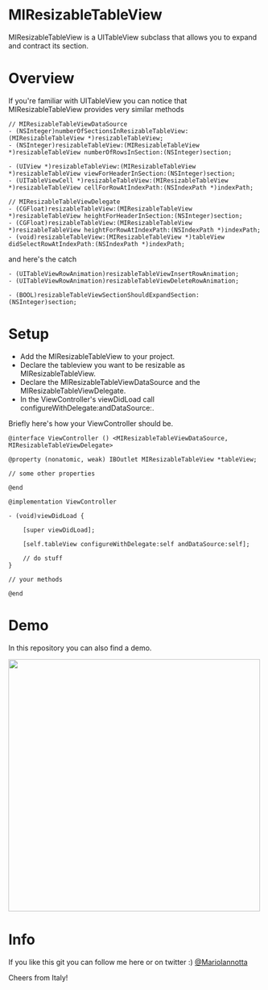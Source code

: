 # MIResizableTableView
MIResizableTableView is a UITableView subclass that allows you to expand and contract its section.

# Overview
If you're familiar with UITableView you can notice that MIResizableTableView provides very similar methods

```
// MIResizableTableViewDataSource
- (NSInteger)numberOfSectionsInResizableTableView:(MIResizableTableView *)resizableTableView;
- (NSInteger)resizableTableView:(MIResizableTableView *)resizableTableView numberOfRowsInSection:(NSInteger)section;

- (UIView *)resizableTableView:(MIResizableTableView *)resizableTableView viewForHeaderInSection:(NSInteger)section;
- (UITableViewCell *)resizableTableView:(MIResizableTableView *)resizableTableView cellForRowAtIndexPath:(NSIndexPath *)indexPath;

// MIResizableTableViewDelegate
- (CGFloat)resizableTableView:(MIResizableTableView *)resizableTableView heightForHeaderInSection:(NSInteger)section;
- (CGFloat)resizableTableView:(MIResizableTableView *)resizableTableView heightForRowAtIndexPath:(NSIndexPath *)indexPath;
- (void)resizableTableView:(MIResizableTableView *)tableView didSelectRowAtIndexPath:(NSIndexPath *)indexPath;

```

and here's the catch

```
- (UITableViewRowAnimation)resizableTableViewInsertRowAnimation;
- (UITableViewRowAnimation)resizableTableViewDeleteRowAnimation;

- (BOOL)resizableTableViewSectionShouldExpandSection:(NSInteger)section;
```

# Setup
- Add the MIResizableTableView to your project.
- Declare the tableview you want to be resizable as MIResizableTableView.
- Declare the MIResizableTableViewDataSource and the MIResizableTableViewDelegate.
- In the ViewController's viewDidLoad call configureWithDelegate:andDataSource:.

Briefly here's how your ViewController should be.

```
@interface ViewController () <MIResizableTableViewDataSource, MIResizableTableViewDelegate>

@property (nonatomic, weak) IBOutlet MIResizableTableView *tableView;

// some other properties

@end

@implementation ViewController

- (void)viewDidLoad {
    
    [super viewDidLoad];
    
    [self.tableView configureWithDelegate:self andDataSource:self];
    
    // do stuff
}

// your methods

@end
```
# Demo
In this repository you can also find a demo.

<img src="demo.gif" height="500"/>

# Info
If you like this git you can follow me here or on twitter :) [@MarioIannotta](http://www.twitter.com/marioiannotta)

Cheers from Italy!
